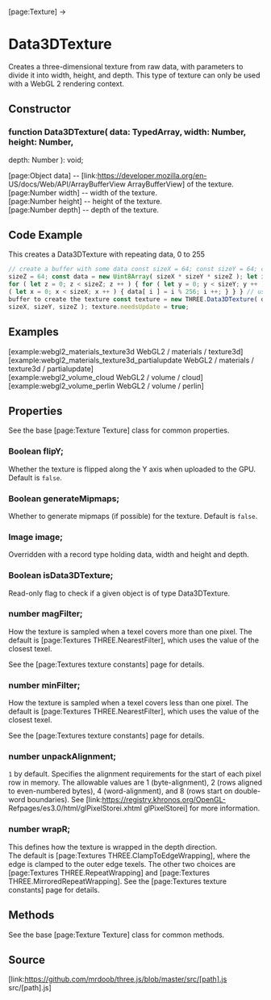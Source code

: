 [page:Texture] →

# Data3DTexture

Creates a three-dimensional texture from raw data, with parameters to divide
it into width, height, and depth. This type of texture can only be used with a
WebGL 2 rendering context.

## Constructor

###  function Data3DTexture( data: TypedArray, width: Number, height: Number,
depth: Number ): void;

[page:Object data] -- [link:https://developer.mozilla.org/en-
US/docs/Web/API/ArrayBufferView ArrayBufferView] of the texture.  
[page:Number width] -- width of the texture.  
[page:Number height] -- height of the texture.  
[page:Number depth] -- depth of the texture.

## Code Example

This creates a Data3DTexture with repeating data, 0 to 255

  
```ts  
// create a buffer with some data const sizeX = 64; const sizeY = 64; const
sizeZ = 64; const data = new Uint8Array( sizeX * sizeY * sizeZ ); let i = 0;
for ( let z = 0; z < sizeZ; z ++ ) { for ( let y = 0; y < sizeY; y ++ ) { for
( let x = 0; x < sizeX; x ++ ) { data[ i ] = i % 256; i ++; } } } // use the
buffer to create the texture const texture = new THREE.Data3DTexture( data,
sizeX, sizeY, sizeZ ); texture.needsUpdate = true;  
```  

## Examples

[example:webgl2_materials_texture3d WebGL2 / materials / texture3d]  
[example:webgl2_materials_texture3d_partialupdate WebGL2 / materials /
texture3d / partialupdate]  
[example:webgl2_volume_cloud WebGL2 / volume / cloud]  
[example:webgl2_volume_perlin WebGL2 / volume / perlin]

## Properties

See the base [page:Texture Texture] class for common properties.

###  Boolean flipY;

Whether the texture is flipped along the Y axis when uploaded to the GPU.
Default is `false`.

###  Boolean generateMipmaps;

Whether to generate mipmaps (if possible) for the texture. Default is `false`.

###  Image image;

Overridden with a record type holding data, width and height and depth.

###  Boolean isData3DTexture;

Read-only flag to check if a given object is of type Data3DTexture.

###  number magFilter;

How the texture is sampled when a texel covers more than one pixel. The
default is [page:Textures THREE.NearestFilter], which uses the value of the
closest texel.  
  
See the [page:Textures texture constants] page for details.

###  number minFilter;

How the texture is sampled when a texel covers less than one pixel. The
default is [page:Textures THREE.NearestFilter], which uses the value of the
closest texel.  
  
See the [page:Textures texture constants] page for details.

###  number unpackAlignment;

`1` by default. Specifies the alignment requirements for the start of each
pixel row in memory. The allowable values are 1 (byte-alignment), 2 (rows
aligned to even-numbered bytes), 4 (word-alignment), and 8 (rows start on
double-word boundaries). See [link:https://registry.khronos.org/OpenGL-
Refpages/es3.0/html/glPixelStorei.xhtml glPixelStorei] for more information.

###  number wrapR;

This defines how the texture is wrapped in the depth direction.  
The default is [page:Textures THREE.ClampToEdgeWrapping], where the edge is
clamped to the outer edge texels. The other two choices are [page:Textures
THREE.RepeatWrapping] and [page:Textures THREE.MirroredRepeatWrapping]. See
the [page:Textures texture constants] page for details.

## Methods

See the base [page:Texture Texture] class for common methods.

## Source

[link:https://github.com/mrdoob/three.js/blob/master/src/[path].js
src/[path].js]

